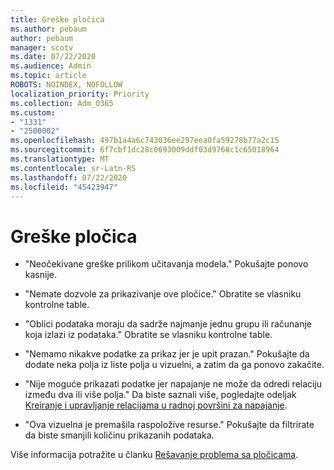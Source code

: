 ```yaml
---
title: Greške pločica
ms.author: pebaum
author: pebaum
manager: scotv
ms.date: 07/22/2020
ms.audience: Admin
ms.topic: article
ROBOTS: NOINDEX, NOFOLLOW
localization_priority: Priority
ms.collection: Adm_O365
ms.custom:
- "1331"
- "2500002"
ms.openlocfilehash: 497b1a4a6c743036ee297eea0fa59278b77a2c15
ms.sourcegitcommit: 6f7cbf1dc28c0693009ddf03d9768c1c65018964
ms.translationtype: MT
ms.contentlocale: sr-Latn-RS
ms.lasthandoff: 07/22/2020
ms.locfileid: "45423947"
---
```

# <a name="tile-errors"></a>Greške pločica

- "Neočekivane greške prilikom učitavanja modela." Pokušajte ponovo kasnije.

- "Nemate dozvole za prikazivanje ove pločice." Obratite se vlasniku kontrolne table.

- "Oblici podataka moraju da sadrže najmanje jednu grupu ili računanje koja izlazi iz podataka." Obratite se vlasniku kontrolne table.

- "Nemamo nikakve podatke za prikaz jer je upit prazan." Pokušajte da dodate neka polja iz liste polja u vizuelni, a zatim da ga ponovo zakačite.

- "Nije moguće prikazati podatke jer napajanje ne može da odredi relaciju između dva ili više polja." Da biste saznali više, pogledajte odeljak [Kreiranje i upravljanje relacijama u radnoj površini za napajanje](https://docs.microsoft.com/power-bi/desktop-create-and-manage-relationships).

- "Ova vizuelna je premašila raspoložive resurse." Pokušajte da filtrirate da biste smanjili količinu prikazanih podataka.

Više informacija potražite u članku [Rešavanje problema sa pločicama](https://docs.microsoft.com/power-bi/refresh-troubleshooting-tile-errors).